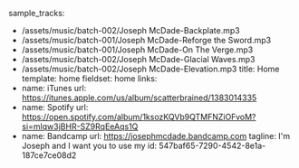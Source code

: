 sample_tracks:
  - /assets/music/batch-002/Joseph McDade-Backplate.mp3
  - /assets/music/batch-001/Joseph McDade-Reforge the Sword.mp3
  - /assets/music/batch-001/Joseph McDade-On The Verge.mp3
  - /assets/music/batch-002/Joseph McDade-Glacial Waves.mp3
  - /assets/music/batch-002/Joseph McDade-Elevation.mp3
title: Home
template: home
fieldset: home
links:
  -
    name: iTunes
    url: https://itunes.apple.com/us/album/scatterbrained/1383014335
  -
    name: Spotify
    url: https://open.spotify.com/album/1ksozKQVb9QTMFNZiOFvoM?si=mlqw3jBHR-SZ9RqEeAqs1Q
  -
    name: Bandcamp
    url: https://josephmcdade.bandcamp.com
tagline: I'm Joseph and I want you to use my
id: 547baf65-7290-4542-8e1a-187ce7ce08d2
